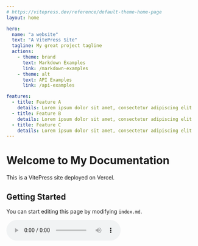 ```yaml
---
# https://vitepress.dev/reference/default-theme-home-page
layout: home

hero:
  name: "a website"
  text: "A VitePress Site"
  tagline: My great project tagline
  actions:
    - theme: brand
      text: Markdown Examples
      link: /markdown-examples
    - theme: alt
      text: API Examples
      link: /api-examples

features:
  - title: Feature A
    details: Lorem ipsum dolor sit amet, consectetur adipiscing elit
  - title: Feature B
    details: Lorem ipsum dolor sit amet, consectetur adipiscing elit
  - title: Feature C
    details: Lorem ipsum dolor sit amet, consectetur adipiscing elit
---
```


# Welcome to My Documentation

This is a VitePress site deployed on Vercel.

## Getting Started

You can start editing this page by modifying `index.md`.

<div class="audio-player">
  <audio src="/mywebsite/Horizon.mp3" controls>
    您的浏览器不支持 audio 标签。
  </audio>
</div>

